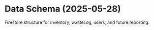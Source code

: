 # Data Schema (2025-05-28)
Firestore structure for inventory, wasteLog, users, and future reporting.